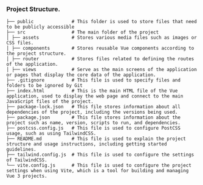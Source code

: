 ### Project Structure.
    
    ├── public 			    # This folder is used to store files that need to be publicly accessible
    ├── src                 # The main folder of the project
    │ ├── assets		    # Stores various media files such as images or CSS files.
    │ ├── components	    # Stores reusable Vue components according to the project structure.
    │ ├── router		    # Stores files related to defining the routes of the application.
    │ ├── views			    # Serve as the main screens of the application or pages that display the core data of the application.
    ├── .gitignore		    # This file is used to specify files and folders to be ignored by Git
    ├── index.html		    # This is the main HTML file of the Vue application, used to display the web page and connect to the main JavaScript files of the project.
    ├── package-lock.json	# This file stores information about all dependencies of the project, including the versions being used.
    ├── package.json		# This file stores information about the project such as name, version, scripts to run, and dependencies.
    ├── postcss.config.js	# This file is used to configure PostCSS usage, such as using TailwindCSS.
    ├── README.md		    # This file is used to explain the project structure and usage instructions, including getting started guidelines.
    ├── tailwind.config.js	# This file is used to configure the settings of TailwindCSS.
    └── vite.config.js		# This file is used to configure the project settings when using Vite, which is a tool for building and managing Vue 3 projects.